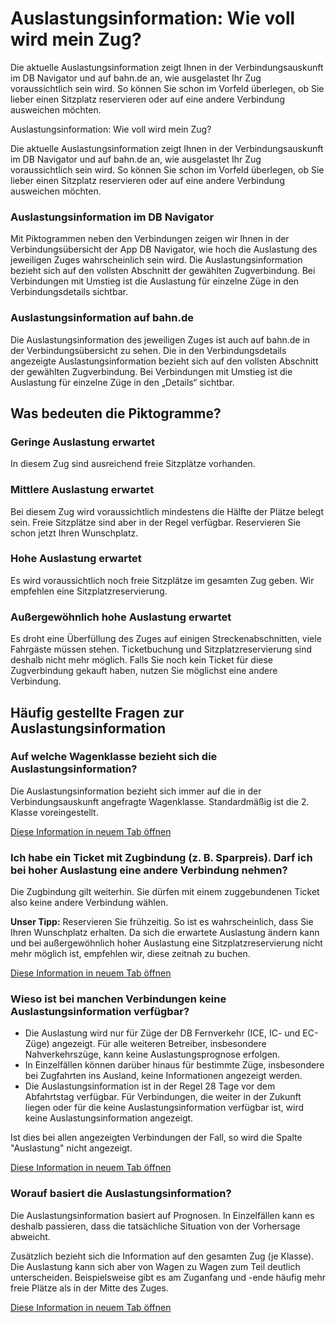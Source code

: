 Auslastungsinformation: Wie voll wird mein Zug?
==========

Die aktuelle Auslastungsinformation zeigt Ihnen in der Verbindungsauskunft im DB Navigator und auf bahn.de an, wie ausgelastet Ihr Zug voraussichtlich sein wird. So können Sie schon im Vorfeld überlegen, ob Sie lieber einen Sitzplatz reservieren oder auf eine andere Verbindung ausweichen möchten.

Auslastungsinformation: Wie voll wird mein Zug?

Die aktuelle Auslastungsinformation zeigt Ihnen in der Verbindungsauskunft im DB Navigator und auf bahn.de an, wie ausgelastet Ihr Zug voraussichtlich sein wird. So können Sie schon im Vorfeld überlegen, ob Sie lieber einen Sitzplatz reservieren oder auf eine andere Verbindung ausweichen möchten.

### Auslastungsinformation im DB Navigator ###

Mit Piktogrammen neben den Verbindungen zeigen wir Ihnen in der Verbindungsübersicht der App DB Navigator, wie hoch die Auslastung des jeweiligen Zuges wahrscheinlich sein wird. Die Auslastungsinformation bezieht sich auf den vollsten Abschnitt der gewählten Zugverbindung. Bei Verbindungen mit Umstieg ist die Auslastung für einzelne Züge in den Verbindungsdetails sichtbar.

### Auslastungsinformation auf bahn.de ###

Die Auslastungsinformation des jeweiligen Zuges ist auch auf bahn.de in der Verbindungsübersicht zu sehen. Die in den Verbindungsdetails angezeigte Auslastungsinformation bezieht sich auf den vollsten Abschnitt der gewählten Zugverbindung. Bei Verbindungen mit Umstieg ist die Auslastung für einzelne Züge in den „Details“ sichtbar.

Was bedeuten die Piktogramme?
----------

### Geringe Auslastung erwartet  ###

In diesem Zug sind ausreichend freie Sitzplätze vorhanden.

### Mittlere Auslastung erwartet ###

Bei diesem Zug wird voraussichtlich mindestens die Hälfte der Plätze belegt sein. Freie Sitzplätze sind aber in der Regel verfügbar. Reservieren Sie schon jetzt Ihren Wunschplatz.

### Hohe Auslastung erwartet  ###

Es wird voraussichtlich noch freie Sitzplätze im gesamten Zug geben. Wir empfehlen eine Sitzplatzreservierung.

### Außergewöhnlich hohe Auslastung erwartet ###

Es droht eine Überfüllung des Zuges auf einigen Streckenabschnitten, viele Fahrgäste müssen stehen. Ticketbuchung und Sitzplatzreservierung sind deshalb nicht mehr möglich. Falls Sie noch kein Ticket für diese Zugverbindung gekauft haben, nutzen Sie möglichst eine andere Verbindung.

Häufig gestellte Fragen zur Auslastungsinformation
----------

###  Auf welche Wagenklasse bezieht sich die Auslastungsinformation?  ###

Die Auslastungsinformation bezieht sich immer auf die in der Verbindungsauskunft angefragte Wagenklasse. Standardmäßig ist die 2. Klasse voreingestellt.

[Diese Information in neuem Tab öffnen](https://www.bahn.de/faq/auf-welche-wagenklasse-bezieht-sich-die-auslastungsinformation)

###  Ich habe ein Ticket mit Zugbindung (z. B. Sparpreis). Darf ich bei hoher Auslastung eine andere Verbindung nehmen?  ###

Die Zugbindung gilt weiterhin. Sie dürfen mit einem zuggebundenen Ticket also keine andere Verbindung wählen.

**Unser Tipp:** Reservieren Sie frühzeitig. So ist es wahrscheinlich, dass Sie Ihren Wunschplatz erhalten. Da sich die erwartete Auslastung ändern kann und bei außergewöhnlich hoher Auslastung eine Sitzplatzreservierung nicht mehr möglich ist, empfehlen wir, diese zeitnah zu buchen.

[Diese Information in neuem Tab öffnen](https://www.bahn.de/faq/ich-habe-ein-ticket-mit-zugbindung-z-b-sparpreis-darf-ich-bei-hoher-auslastung-eine-andere-verbindung-nehmen)

###  Wieso ist bei manchen Verbindungen keine Auslastungsinformation verfügbar?  ###

* Die Auslastung wird nur für Züge der DB Fernverkehr (ICE, IC- und EC-Züge) angezeigt. Für alle weiteren Betreiber, insbesondere Nahverkehrszüge, kann keine Auslastungsprognose erfolgen.
* In Einzelfällen können darüber hinaus für bestimmte Züge, insbesondere bei Zugfahrten ins Ausland, keine Informationen angezeigt werden.
* Die Auslastungsinformation ist in der Regel 28 Tage vor dem Abfahrtstag verfügbar. Für Verbindungen, die weiter in der Zukunft liegen oder für die keine Auslastungsinformation verfügbar ist, wird keine Auslastungsinformation angezeigt.

Ist dies bei allen angezeigten Verbindungen der Fall, so wird die Spalte "Auslastung" nicht angezeigt.

[Diese Information in neuem Tab öffnen](https://www.bahn.de/faq/wieso-ist-bei-manchen-verbindungen-keine-auslastungsinformation-verfuegbar)

###  Worauf basiert die Auslastungsinformation?  ###

Die Auslastungsinformation basiert auf Prognosen. In Einzelfällen kann es deshalb passieren, dass die tatsächliche Situation von der Vorhersage abweicht.

Zusätzlich bezieht sich die Information auf den gesamten Zug (je Klasse). Die Auslastung kann sich aber von Wagen zu Wagen zum Teil deutlich unterscheiden. Beispielsweise gibt es am Zuganfang und -ende häufig mehr freie Plätze als in der Mitte des Zuges.

[Diese Information in neuem Tab öffnen](https://www.bahn.de/faq/woher-kommen-die-informationen)
